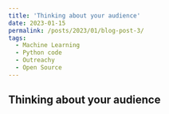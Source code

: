 ```yaml
---
title: 'Thinking about your audience'
date: 2023-01-15
permalink: /posts/2023/01/blog-post-3/
tags:
  - Machine Learning
  - Python code
  - Outreachy
  - Open Source
---
```

Thinking about your audience
---




